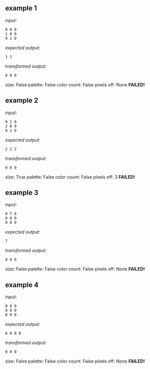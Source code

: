 
## example 1
*input:*
```
0 0 0
1 0 0
0 1 0
```
*expected output:*
```
1 1
```
*transformed output:*
```
0 0 0
```
size: False
palette: False
color count: False
pixels off: None
**FAILED!**

## example 2
*input:*
```
0 2 0
2 0 0
0 2 0
```
*expected output:*
```
2 2 2
```
*transformed output:*
```
0 0 0
```
size: True
palette: False
color count: False
pixels off: 3
**FAILED!**

## example 3
*input:*
```
0 7 0
0 0 0
0 0 0
```
*expected output:*
```
7
```
*transformed output:*
```
0 0 0
```
size: False
palette: False
color count: False
pixels off: None
**FAILED!**

## example 4
*input:*
```
0 8 0
8 8 0
8 0 0
```
*expected output:*
```
8 8 8 8
```
*transformed output:*
```
0 0 0
```
size: False
palette: False
color count: False
pixels off: None
**FAILED!**
